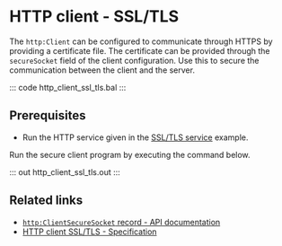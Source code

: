 # HTTP client - SSL/TLS

The `http:Client` can be configured to communicate through HTTPS by providing a certificate file. The certificate can be provided through the `secureSocket` field of the client configuration. Use this to secure the communication between the client and the server.

::: code http_client_ssl_tls.bal :::

## Prerequisites
- Run the HTTP service given in the [SSL/TLS service](/learn/by-example/http-service-ssl-tls/) example.

Run the secure client program by executing the command below.

::: out http_client_ssl_tls.out :::

## Related links
- [`http:ClientSecureSocket` record - API documentation](https://lib.ballerina.io/ballerina/http/latest#ClientSecureSocket)
- [HTTP client SSL/TLS - Specification](/spec/http/#923-client---ssltls)
